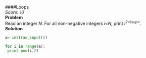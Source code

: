 ####Loops  
*Score: 10*  
**Problem**  
Read an integer *N*. For all non-negative integers *i<N*, print *i<sup>2<\sup>*.  
**Solution**  
```python  
a= int(raw_input())

for i in range(a):
 print pow(i,2)
```  
